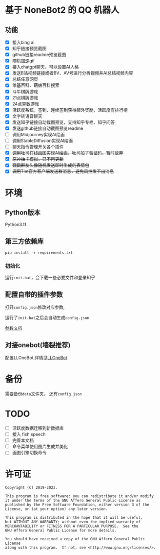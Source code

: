 # 基于 NoneBot2 的 QQ 机器人

## 功能
- [x] 接入bing ai
- [x] 知乎链接预览截图
- [x] github链接readme预览截图
- [x] 随机加速gif
- [x] 接入chatgpt聊天，可以设置AI人格
- [x] 发送B站视频链接或者BV、AV号进行分析视频并AI总结视频内容
- [x] 总结任意网页
- [x] 维基百科、萌娘百科搜索
- [x] 斗牛棋牌游戏
- [x] 21点棋牌游戏
- [x] 24点算数游戏
- [x] 活跃度系统，签到、连续签到获得额外奖励，活跃度有排行榜
- [x] 文字转语音聊天
- [x] 发送知乎链接自动截图预览，支持知乎专栏、知乎问答
- [x] 发送github链接自动截图预览readme
- [ ] 调用Midjourney实现AI绘画
- [ ] 调用StableDiffusion实现AI绘画
- [ ] 聊天指令管理开关各个插件
- [x] ~~调用吐司在线画图实现AI绘画，吐司加了验证码，暂时放弃~~
- [x] ~~原神抽卡模拟，已不再更新~~
- [x] ~~戳戳群友头像随机发送即时生成的表情包~~
- [x] ~~调用Tim官方客户端发送群消息，避免风控发不出消息~~
 
# 环境

## Python版本

Python3.11

## 第三方依赖库

`pip install -r requirements.txt`

### 初始化

运行`init.bat`，会下载一些必要文件和登录知乎


## 配置自带的插件参数

打开`config.json`修改对应参数, 

运行了`init.bat`之后会自动生成`config.json`

[参数文档](doc/config.md)

## 对接onebot(墙裂推荐)

配置LLOneBot,详情见[LLOneBot](https://github.com/linyuchen/LiteLoaderQQNT-OneBotApi)


# 备份

需要备份`data`文件夹， 还有`config.json`

# TODO
- [ ] 活跃度数据迁移到新数据库
- [ ] 接入 fish speech
- [ ] 完善本文档
- [ ] 命令菜单使用图片生成并美化
- [ ] 画图引擎切换命令

# 许可证

```
Copyright (C) 2019-2023.

This program is free software: you can redistribute it and/or modify
it under the terms of the GNU Affero General Public License as
published by the Free Software Foundation, either version 3 of the
License, or (at your option) any later version.

This program is distributed in the hope that it will be useful,
but WITHOUT ANY WARRANTY; without even the implied warranty of
MERCHANTABILITY or FITNESS FOR A PARTICULAR PURPOSE.  See the
GNU Affero General Public License for more details.

You should have received a copy of the GNU Affero General Public License
along with this program.  If not, see <http://www.gnu.org/licenses/>.
```
